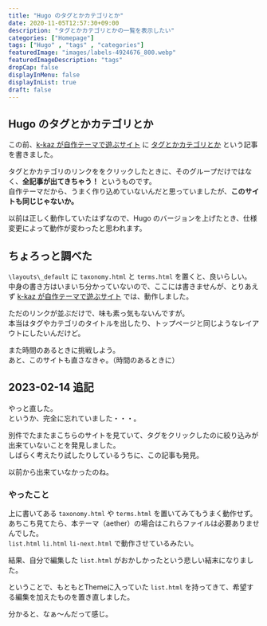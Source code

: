 ```yaml
---
title: "Hugo のタグとかカテゴリとか"
date: 2020-11-05T12:57:30+09:00
description: "タグとかカテゴリとかの一覧を表示したい"
categories: ["Homepage"]
tags: ["Hugo" , "tags" , "categories"]
featuredImage: "images/labels-4924676_800.webp"
featuredImageDescription: "tags"
dropCap: false
displayInMenu: false
displayInList: true
draft: false
---
```

## Hugo のタグとかカテゴリとか
この前、[k-kaz が自作テーマで遊ぶサイト](k-kaz-0.netlify.app) に [タグとかカテゴリとか](https://k-kaz-0.netlify.app/hugo-tag/) という記事を書きました。

タグとかカテゴリのリンクををクリックしたときに、そのグループだけではなく、**全記事が出てきちゃう！** というものです。  
自作テーマだから、うまく作り込めていないんだと思っていましたが、**このサイトも同じじゃないか。**

以前は正しく動作していたはずなので、Hugo のバージョンを上げたとき、仕様変更によって動作が変わったと思われます。

## ちょろっと調べた
`\layouts\_default` に `taxonomy.html` と `terms.html` を置くと、良いらしい。  
中身の書き方はいまいち分かっていないので、ここには書きませんが、とりあえず [k-kaz が自作テーマで遊ぶサイト](k-kaz-0.netlify.app) では、動作しました。

ただのリンクが並ぶだけで、味も素っ気もないんですが。  
本当はタグやカテゴリのタイトルを出したり、トップページと同じようなレイアウトにしたいんだけど。

また時間のあるときに挑戦しよう。  
あと、このサイトも直さなきゃ。（時間のあるときに）

## 2023-02-14 追記

やっと直した。  
というか、完全に忘れていました・・・。  

別件でたまたまこちらのサイトを見ていて、タグをクリックしたのに絞り込みが出来ていないことを発見しました。  
しばらく考えたり試したりしているうちに、この記事も発見。  

以前から出来ていなかったのね。  

### やったこと

上に書いてある `taxonomy.html` や `terms.html` を置いてみてもうまく動作せず。  
あちこち見てたら、本テーマ（aether）の場合はこれらファイルは必要ありませんでした。  
`list.html` `li.html` `li-next.html` で動作させているみたい。  

結果、自分で編集した `list.html` がおかしかったという悲しい結末になりました。  

ということで、もともとThemeに入っていた `list.html` を持ってきて、希望する編集を加えたものを置き直しました。  

分かると、なぁ～んだって感じ。  
